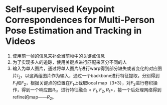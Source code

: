 # Self-supervised Keypoint Correspondences for Multi-Person Pose Estimation and Tracking in Videos

1. 使用前一帧的信息来补全当前帧中的关键点信息
2. 为了实现多人的追踪，使用关键点进行匹配来区分不同的人
3. 输入为单人图片，通过将单人图片$I_1$进行warp得到部分缺失或者变化的对应图片$I_2$，以这两组图片作为输入，通过一个backbone进行特征提取，分别得到$F_1$和$F_2$，根据关键点的位置在$F_1$上截取local map（3*3），对$F_2$进行卷积操作，得到一个响应图$R_1$。进行特征融合$<F_1, F_2, R_1>$，接一个后处理网络得到refine的map——$R_2$。

